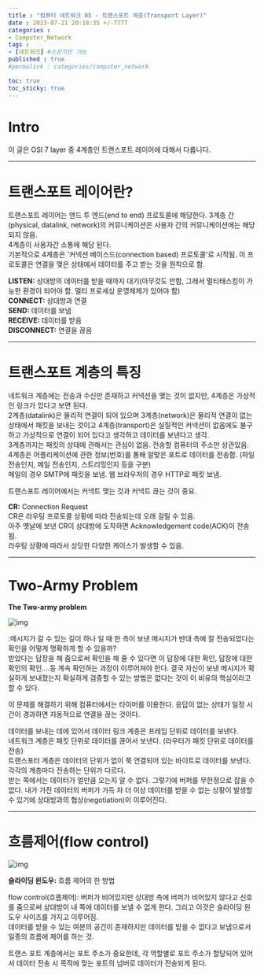 ```yaml
---
title : "컴퓨터 네트워크 05 - 트랜스포트 계층(Transport Layer)"
date : 2023-07-21 20:18:35 +/-TTTT
categories : 
- Computer_Network
tags : 
- [네트워크] #소문자만 가능
published : true
#permalink : categories/computer_network

toc: true
toc_sticky: true
---
```


# Intro   

이 글은 OSI 7 layer 중 4계층인 트랜스포트 레이어에 대해서 다룹니다. 

---

# 트랜스포트 레이어란?   

트랜스포트 레이어는 엔드 투 엔드(end to end) 프로토콜에 해당한다. 3계층 간(physical, datalink, network)의 커뮤니케이션은 사용자 간의 커뮤니케이션에는 해당 되지 않음.    
4계층이 사용자간 소통에 해당 된다.   
기본적으로 4계층은 '커넥션 베이스드(connection based) 프로토콜'로 시작됨. 이 프로토콜은 연결을 맺은 상태에서 데이터를 주고 받는 것을 원칙으로 함.   

**LISTEN:** 상대방의 데이터를 받을 때까지 대기(아무것도 안함, 그래서 멀티태스킹이 가능한 환경이 되어야 함. 멀티 프로세싱 운영체제가 있어야 함)   
**CONNECT:** 상대방과 연결   
**SEND:** 데이터를 보냄   
**RECEIVE:** 데이터를 받음   
**DISCONNECT:** 연결을 끊음   

---

# 트랜스포트 계층의 특징   
네트워크 계층에는 전송과 수신만 존재하고 커넥션을 맺는 것이 없지만, 4계층은 가상적인 링크가 있다고 보면 된다.    
2계층(datalink)은 물리적 연결이 되어 있으며 3계층(network)은 물리적 연결이 없는 상태에서 패킷을 보내는 것이고 4계층(transport)은 실질적인 커넥션이 없음에도 불구하고 가상적으로 연결이 되어 있다고 생각하고 데이터를 보낸다고 생각.   
3계층까지는 패킷의 상태에 관해서는 관심이 없음. 전송할 컴퓨터의 주소만 상관있음.   
4계층은 어플리케이션에 관한 정보(번호)를 통해 알맞은 포트로 데이터를 전송함. (파일 전송인지, 메일 전송인지, 스트리밍인지 등을 구분)   
메일의 경우 SMTP에 패킷을 보냄. 웹 브라우저의 경우 HTTP로 패킷 보냄.   

트랜스포트 레이어에서는 커넥트 맺는 것과 커넥트 끊는 것이 중요.    

**CR:** Connection Request    
CR은 라우팅 프로토콜 상황에 따라 전송되는데 오래 걸릴 수 있음.   
아주 옛날에 보낸 CR이 상대방에 도착하면 Acknowledgement code(ACK)이 전송됨.   
라우팅 상황에 따라서 상당한 다양한 케이스가 발생할 수 있음.   

---

# Two-Army Problem   

**The Two-army problem**    

![img](https://i.stack.imgur.com/hzUyY.png)   

:메시지가 갈 수 있는 길이 하나 일 때 한 측이 보낸 메시지가 반대 측에 잘 전송되었다는 확인을 어떻게 명확하게 할 수 있을까?   
받았다는 답장을 해 줌으로써 확인을 해 줄 수 있다면 이 답장에 대한 확인, 답장에 대한 확인의 확인....등 계속 확인하는 과정이 이루어져야 한다. 결국 자신이 보낸 메시지가 확실하게 보내졌는지 확실하게 검증할 수 있는 방법은 없다는 것이 이 비유의 핵심이라고 할 수 있다.   

이 문제를 해결하기 위해 컴퓨터에서는 타이머를 이용한다. 응답이 없는 상태가 일정 시간이 경과하면 자동적으로 연결을 끊는 것이다.    

데이터를 보내는 데에 있어서 데이터 링크 계층은 프레임 단위로 데이터를 보낸다.    
네트워크 계층은 패킷 단위로 데이터를 끊어서 보낸다. (라우터가 패킷 단위로 데이터를 전송)   
트랜스포터 계층은 데이터의 단위가 없이 쭉 연결되어 있는 바이트로 데이터를 보낸다.    
각각의 계층마다 전송하는 단위가 다르다.   
받는 쪽에서는 데이터가 얼만큼 오는지 알 수 없다. 그렇기에 버퍼를 무한정으로 잡을 수 없다. 내가 가진 데이터의 버퍼가 가득 차 더 이상 데이터를 받을 수 없는 상황이 발생할 수 있기에 상대방과의 협상(negotiation)이 이루어진다.     

---

# 흐름제어(flow control)   

![img](https://blog.kakaocdn.net/dn/dDRBQ7/btqB2uLYS0l/CnkkISWdXqXGEK9CKhteW1/img.png)   

**슬라이딩 윈도우:** 흐름 제어의 한 방법

flow control(흐름제어): 버퍼가 비어있지만 상대방 측에 버퍼가 비어있지 않다고 신호를 줌으로써 상대방이 내 쪽에 데이터를 보낼 수 없게 한다. 그리고 이것은 슬라이딩 윈도우 사이즈를 가지고 이루어짐.     
데이터를 받을 수 있는 여분의 공간이 존재하지만 데이터를 받을 수 없다고 보냄으로서 일종의 흐름에 제어를 하는 것.    

트랜스 포트 계층에서는 포트 주소가 중요한데, 각 역할별로 포트 주소가 할당되어 있어서 데이터 전송 시 목적에 맞는 포트의 넘버로 데이터가 전송되게 된다.    
